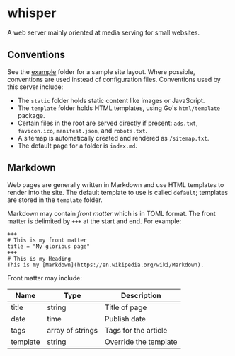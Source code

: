 # whisper

A web server mainly oriented at media serving for small websites.

## Conventions

See the [example](example) folder for a sample site layout. Where possible, conventions are used instead of configuration files. Conventions used by this server include:

* The `static` folder holds static content like images or JavaScript.
* The `template` folder holds HTML templates, using Go's `html/template` package.
* Certain files in the root are served directly if present: `ads.txt`, `favicon.ico`, `manifest.json`, and `robots.txt`.
* A sitemap is automatically created and rendered as `/sitemap.txt`.
* The default page for a folder is `index.md`.

## Markdown

Web pages are generally written in Markdown and use HTML templates to render into the site. The default template to use is called `default`; templates are stored in the `template` folder.

Markdown may contain *front matter* which is in TOML format. The front matter is delimited by `+++` at the start and end. For example:

    +++
    # This is my front matter
    title = "My glorious page"
    +++
    # This is my Heading
    This is my [Markdown](https://en.wikipedia.org/wiki/Markdown).

Front matter may include:

Name     | Type             | Description
---------|------------------|----------------------
title    | string           | Title of page
date     | time             | Publish date
tags     | array of strings | Tags for the article
template | string           | Override the template

